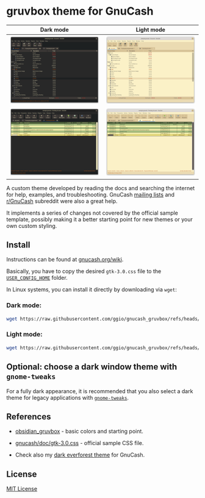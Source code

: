 # gruvbox theme for GnuCash

Dark mode             |  Light mode
:-------------------------:|:-------------------------:
![Dark main](./sc_dark1.png)  |  ![Light main](./sc_light1.png)
![Dark register](./sc_dark2.png)  |  ![Light register](./sc_light2.png)


A custom theme developed by reading the docs and searching the internet
for help, examples, and troubleshooting.
GnuCash [mailing lists](https://wiki.gnucash.org/wiki/Mailing_Lists) and [r/GnuCash](https://www.reddit.com/r/GnuCash/) subreddit were also a great help.

It implements a series of changes not covered by the official sample template, 
possibly making it a better starting point for new themes or your own custom styling.

## Install

Instructions can be found at [gnucash.org/wiki](https://wiki.gnucash.org/wiki/GTK3#Via_css).

Basically, you have to copy the desired `gtk-3.0.css` file to the [`USER_CONFIG_HOME`](https://wiki.gnucash.org/wiki/Configuration_Locations#GNC_CONFIG_HOME) folder.

In Linux systems, you can install it directly by downloading via `wget`:

### Dark mode:

``` bash
wget https://raw.githubusercontent.com/ggio/gnucash_gruvbox/refs/heads/main/gruvbox-dark/gtk-3.0.css -P ~/.config/gnucash
```

### Light mode:

``` bash
wget https://raw.githubusercontent.com/ggio/gnucash_gruvbox/refs/heads/main/gruvbox-light/gtk-3.0.css -P ~/.config/gnucash
```

## Optional: choose a dark window theme with `gnome-tweaks`

For a fully dark appearance, it is recommended that you also select a dark theme for legacy applications with [`gnome-tweaks`](https://bytexd.com/how-to-install-and-use-gnome-tweaks-tool-in-ubuntu/).

## References

- [obsidian_gruvbox](https://github.com/insanum/obsidian_gruvbox) -
basic colors and starting point.
- [gnucash/doc/gtk-3.0.css](https://github.com/Gnucash/gnucash/blob/stable/doc/gtk-3.0.css) - official sample CSS file.

- Check also my [dark everforest theme](https://github.com/ggio/gnucash_dark_everforest) for GnuCash.

## License

[MIT License](./LICENSE)
